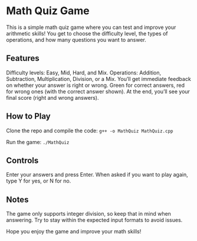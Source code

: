 # Math Quiz Game
This is a simple math quiz game where you can test and improve your arithmetic skills! You get to choose the difficulty level, the types of operations, and how many questions you want to answer.
## Features
Difficulty levels: Easy, Mid, Hard, and Mix.
Operations: Addition, Subtraction, Multiplication, Division, or a Mix.
You’ll get immediate feedback on whether your answer is right or wrong.
Green for correct answers, red for wrong ones (with the correct answer shown).
At the end, you’ll see your final score (right and wrong answers).
## How to Play
Clone the repo and compile the code:
``` g++ -o MathQuiz MathQuiz.cpp ```

Run the game:
``` ./MathQuiz ```

## Controls
Enter your answers and press Enter.
When asked if you want to play again, type Y for yes, or N for no.
## Notes
The game only supports integer division, so keep that in mind when answering.
Try to stay within the expected input formats to avoid issues.


Hope you enjoy the game and improve your math skills!
